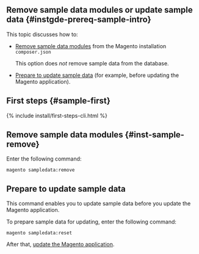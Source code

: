 <div markdown="1">

## Remove sample data modules or update sample data {#instgde-prereq-sample-intro}

This topic discusses how to:

*	[Remove sample data modules](#inst-sample-remove) from the Magento installation `composer.json`

	This option does *not* remove sample data from the database.
*	[Prepare to update sample data](#inst-sample-reset) (for example, before updating the Magento application).

## First steps {#sample-first}

{% include install/first-steps-cli.html %}

## Remove sample data modules {#inst-sample-remove}
Enter the following command:

	magento sampledata:remove 

<!-- where `[module-list]` is an optional space-separated list of sample data modules to install. Omit this parameter to remove all sample data modules.

The complete list of sample data modules follows:

{% include install/sampledata/sample-data_list-of-modules.md %} -->

<h2 id="inst-sample-reset">Prepare to update sample data</h2>
This command enables you to update sample data before you update the Magento application.

To prepare sample data for updating, enter the following command:

	magento sampledata:reset

After that, <a href="{{ page.baseurl }}install-gde/install/cli/install-cli-uninstall.html#instgde-install-magento-update">update the Magento application</a>.